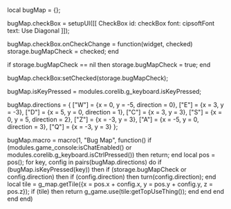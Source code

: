 local bugMap = {};

bugMap.checkBox = setupUI([[
CheckBox
  id: checkBox
  font: cipsoftFont
  text: Use Diagonal
]]);

bugMap.checkBox.onCheckChange = function(widget, checked)
    storage.bugMapCheck = checked;
end

if storage.bugMapCheck == nil then
	storage.bugMapCheck = true;
end

bugMap.checkBox:setChecked(storage.bugMapCheck);

bugMap.isKeyPressed = modules.corelib.g_keyboard.isKeyPressed;

bugMap.directions = {
    ["W"] = {x = 0, y = -5, direction = 0},
    ["E"] = {x = 3, y = -3},
    ["D"] = {x = 5, y = 0, direction = 1},
    ["C"] = {x = 3, y = 3},
    ["S"] = {x = 0, y = 5, direction = 2},
    ["Z"] = {x = -3, y = 3},
    ["A"] = {x = -5, y = 0, direction = 3},
    ["Q"] = {x = -3, y = 3}
};

bugMap.macro = macro(1, "Bug Map", function()
    if (modules.game_console:isChatEnabled() or modules.corelib.g_keyboard.isCtrlPressed()) then return; end
    local pos = pos();
    for key, config in pairs(bugMap.directions) do
        if (bugMap.isKeyPressed(key)) then
            if (storage.bugMapCheck or config.direction) then
                if (config.direction) then
					turn(config.direction);
				end
                local tile = g_map.getTile({x = pos.x + config.x, y = pos.y + config.y, z = pos.z});
                if (tile) then
					return g_game.use(tile:getTopUseThing());
				end
            end
        end
    end
end)

<!---
UnnBottz/UnnBottz is a ✨ special ✨ repository because its `README.md` (this file) appears on your GitHub profile.
You can click the Preview link to take a look at your changes.
--->
